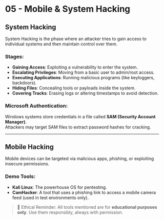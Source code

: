 # 05 - Mobile & System Hacking

## System Hacking

System Hacking is the phase where an attacker tries to gain access to individual systems and then maintain control over them.

### Stages:
- **Gaining Access**: Exploiting a vulnerability to enter the system.
- **Escalating Privileges**: Moving from a basic user to admin/root access.
- **Executing Applications**: Running malicious programs (like keyloggers, backdoors).
- **Hiding Files**: Concealing tools or payloads inside the system.
- **Covering Tracks**: Erasing logs or altering timestamps to avoid detection.

### Microsoft Authentication:
Windows systems store credentials in a file called **SAM (Security Account Manager)**.  
Attackers may target SAM files to extract password hashes for cracking.

---

## Mobile Hacking

Mobile devices can be targeted via malicious apps, phishing, or exploiting insecure permissions.

### Demo Tools:
- **Kali Linux**: The powerhouse OS for pentesting.
- **CamHacker**: A tool that uses a phishing link to access a mobile camera feed (used in test environments only).

> 📌 Ethical Reminder: All tools mentioned are for **educational purposes only**. Use them responsibly, always with permission.
